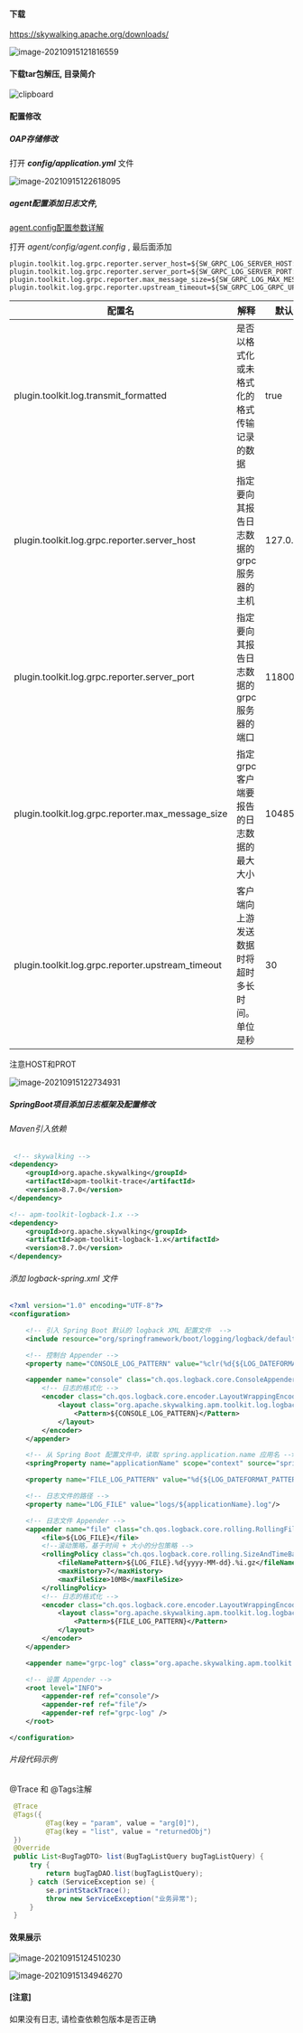 #### 下载

 https://skywalking.apache.org/downloads/

![image-20210915121816559](images/image-20210915121816559.png)

#### 下载tar包解压, 目录简介

![clipboard](images/clipboard.png)

#### 配置修改

##### OAP存储修改 

打开 ***config/application.yml*** 文件

![image-20210915122618095](images/image-20210915122618095.png)

##### agent配置添加日志文件,

[agent.config配置参数详解](https://skywalking.apache.org/docs/main/v8.4.0/en/setup/service-agent/java-agent/readme/#table-of-agent-configuration-properties)

打开 *agent/config/agent.config* , 最后面添加

```properties
plugin.toolkit.log.grpc.reporter.server_host=${SW_GRPC_LOG_SERVER_HOST:192.168.3.100}
plugin.toolkit.log.grpc.reporter.server_port=${SW_GRPC_LOG_SERVER_PORT:11800}
plugin.toolkit.log.grpc.reporter.max_message_size=${SW_GRPC_LOG_MAX_MESSAGE_SIZE:10485760}
plugin.toolkit.log.grpc.reporter.upstream_timeout=${SW_GRPC_LOG_GRPC_UPSTREAM_TIMEOUT:30}
```

| 配置名                                            | 解释                                           | 默认值    |
| ------------------------------------------------- | ---------------------------------------------- | --------- |
| plugin.toolkit.log.transmit_formatted             | 是否以格式化或未格式化的格式传输记录的数据     | true      |
| plugin.toolkit.log.grpc.reporter.server_host      | 指定要向其报告日志数据的grpc服务器的主机       | 127.0.0.1 |
| plugin.toolkit.log.grpc.reporter.server_port      | 指定要向其报告日志数据的grpc服务器的端口       | 11800     |
| plugin.toolkit.log.grpc.reporter.max_message_size | 指定grpc客户端要报告的日志数据的最大大小       | 10485760  |
| plugin.toolkit.log.grpc.reporter.upstream_timeout | 客户端向上游发送数据时将超时多长时间。单位是秒 | 30        |

注意HOST和PROT

![image-20210915122734931](images/image-20210915122734931.png)



##### SpringBoot项目添加日志框架及配置修改

###### Maven引入依赖

````xml
 <!-- skywalking -->
<dependency>
    <groupId>org.apache.skywalking</groupId>
    <artifactId>apm-toolkit-trace</artifactId>
    <version>8.7.0</version>
</dependency>

<!-- apm-toolkit-logback-1.x -->
<dependency>
    <groupId>org.apache.skywalking</groupId>
    <artifactId>apm-toolkit-logback-1.x</artifactId>
    <version>8.7.0</version>
</dependency>
````



###### 添加 logback-spring.xml 文件

```xml
<?xml version="1.0" encoding="UTF-8"?>
<configuration>

    <!-- 引入 Spring Boot 默认的 logback XML 配置文件  -->
    <include resource="org/springframework/boot/logging/logback/defaults.xml"/>

    <!-- 控制台 Appender -->
    <property name="CONSOLE_LOG_PATTERN" value="%clr(%d{${LOG_DATEFORMAT_PATTERN:-yyyy-MM-dd HH:mm:ss.SSS}}){faint} %clr(${LOG_LEVEL_PATTERN:-%5p}) %clr(${PID:- }){magenta} %tid %clr(---){faint} %clr([%15.15t]){faint} %clr(%-40.40logger{39}){cyan} %clr(:){faint} %m%n${LOG_EXCEPTION_CONVERSION_WORD:-%wEx}"/>

    <appender name="console" class="ch.qos.logback.core.ConsoleAppender">
        <!-- 日志的格式化 -->
        <encoder class="ch.qos.logback.core.encoder.LayoutWrappingEncoder">
            <layout class="org.apache.skywalking.apm.toolkit.log.logback.v1.x.TraceIdPatternLogbackLayout">
                <Pattern>${CONSOLE_LOG_PATTERN}</Pattern>
            </layout>
        </encoder>
    </appender>

    <!-- 从 Spring Boot 配置文件中，读取 spring.application.name 应用名 -->
    <springProperty name="applicationName" scope="context" source="spring.application.name" />

    <property name="FILE_LOG_PATTERN" value="%d{${LOG_DATEFORMAT_PATTERN:-yyyy-MM-dd HH:mm:ss.SSS}} ${LOG_LEVEL_PATTERN:-%5p} ${PID:- } %tid --- [%t] %-40.40logger{39} : %m%n${LOG_EXCEPTION_CONVERSION_WORD:-%wEx}"/>

    <!-- 日志文件的路径 -->
    <property name="LOG_FILE" value="logs/${applicationName}.log"/>

    <!-- 日志文件 Appender -->
    <appender name="file" class="ch.qos.logback.core.rolling.RollingFileAppender">
        <file>${LOG_FILE}</file>
        <!--滚动策略，基于时间 + 大小的分包策略 -->
        <rollingPolicy class="ch.qos.logback.core.rolling.SizeAndTimeBasedRollingPolicy">
            <fileNamePattern>${LOG_FILE}.%d{yyyy-MM-dd}.%i.gz</fileNamePattern>
            <maxHistory>7</maxHistory>
            <maxFileSize>10MB</maxFileSize>
        </rollingPolicy>
        <!-- 日志的格式化 -->
        <encoder class="ch.qos.logback.core.encoder.LayoutWrappingEncoder">
            <layout class="org.apache.skywalking.apm.toolkit.log.logback.v1.x.TraceIdPatternLogbackLayout">
                <Pattern>${FILE_LOG_PATTERN}</Pattern>
            </layout>
        </encoder>
    </appender>

    <appender name="grpc-log" class="org.apache.skywalking.apm.toolkit.log.logback.v1.x.log.GRPCLogClientAppender"/>

    <!-- 设置 Appender -->
    <root level="INFO">
        <appender-ref ref="console"/>
        <appender-ref ref="file"/>
        <appender-ref ref="grpc-log" />
    </root>

</configuration>
```



###### 片段代码示例

@Trace 和 @Tags注解

```java
 @Trace
 @Tags({
         @Tag(key = "param", value = "arg[0]"),
         @Tag(key = "list", value = "returnedObj")
 })
 @Override
 public List<BugTagDTO> list(BugTagListQuery bugTagListQuery) {
     try {
         return bugTagDAO.list(bugTagListQuery);
     } catch (ServiceException se) {
         se.printStackTrace();
         throw new ServiceException("业务异常");
     }
 }
```



#### 效果展示

![image-20210915124510230](images/image-20210915124510230.png)

![image-20210915134946270](images/image-20210915134946270.png)







#### [注意]

如果没有日志, 请检查依赖包版本是否正确



















